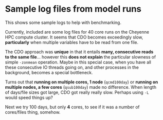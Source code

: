 # Sample log files from model runs

This shows some sample logs to help with benchmarking.

Currently, included are some log files for 40 core runs on the Cheyenne HPC compute cluster. It seems that CDO becomes exceedingly slow, **particularly** when multiple variables have to be read from one file.

The CDO approach was **unique** in that it entails **many, consecutive reads to the same file**... however this **does not explain** the particular slowness of simple `-zonmean` operation. Maybe in this special case, when you have all these consecutive IO threads going on, and other processes in the background, becomes a special bottleneck.

Turns out that **running on multiple cores, 1 node** (`qcmd100day`) or **running on multiple nodes, a few cores** (`qsub100day`) made no difference. When length of days/file sizes got large, CDO got really really slow. Perhaps using `-L` would speed things up?

Next we try 100 days, but only **4** cores, to see if it was a number of cores/files thing, somehow.
